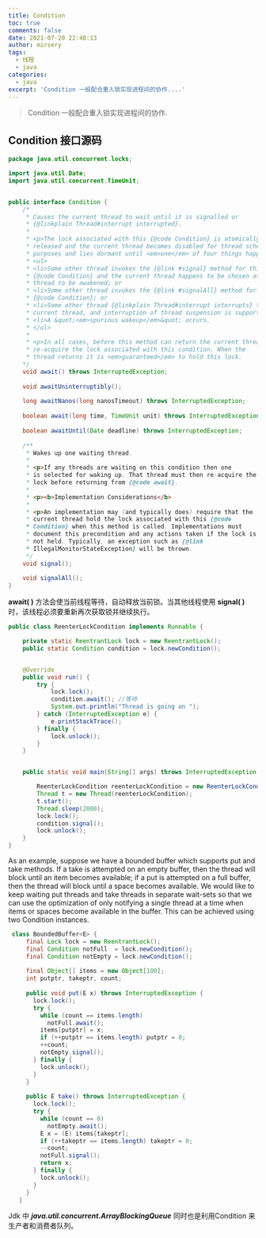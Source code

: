 ```yaml
---
title: Condition
toc: true
comments: false
date: 2021-07-20 22:48:13
author: mirsery
tags:
  - 线程
  - java
categories:
  - java
excerpt: 'Condition 一般配合重入锁实现进程间的协作....'  
---
```




> Condition 一般配合重入锁实现进程间的协作.



<!-- toc -->



## Condition 接口源码

```java
package java.util.concurrent.locks;

import java.util.Date;
import java.util.concurrent.TimeUnit;


public interface Condition {
  	/*
  	 * Causes the current thread to wait until it is signalled or
     * {@linkplain Thread#interrupt interrupted}.
     *
     * <p>The lock associated with this {@code Condition} is atomically
     * released and the current thread becomes disabled for thread scheduling
     * purposes and lies dormant until <em>one</em> of four things happens:
     * <ul>
     * <li>Some other thread invokes the {@link #signal} method for this
     * {@code Condition} and the current thread happens to be chosen as the
     * thread to be awakened; or
     * <li>Some other thread invokes the {@link #signalAll} method for this
     * {@code Condition}; or
     * <li>Some other thread {@linkplain Thread#interrupt interrupts} the
     * current thread, and interruption of thread suspension is supported; or
     * <li>A &quot;<em>spurious wakeup</em>&quot; occurs.
     * </ul>
     *
     * <p>In all cases, before this method can return the current thread must
     * re-acquire the lock associated with this condition. When the
     * thread returns it is <em>guaranteed</em> to hold this lock.
  	*/
    void await() throws InterruptedException;
  
    void awaitUninterruptibly();
  
    long awaitNanos(long nanosTimeout) throws InterruptedException;
  
  	boolean await(long time, TimeUnit unit) throws InterruptedException;
    
  	boolean awaitUntil(Date deadline) throws InterruptedException;
    
  	/**
     * Wakes up one waiting thread.
     *
     * <p>If any threads are waiting on this condition then one
     * is selected for waking up. That thread must then re-acquire the
     * lock before returning from {@code await}.
     *
     * <p><b>Implementation Considerations</b>
     *
     * <p>An implementation may (and typically does) require that the
     * current thread hold the lock associated with this {@code
     * Condition} when this method is called. Implementations must
     * document this precondition and any actions taken if the lock is
     * not held. Typically, an exception such as {@link
     * IllegalMonitorStateException} will be thrown.
     */
  	void signal();
    
  	void signalAll();
}
```



**await( )** 方法会使当前线程等待，自动释放当前锁。当其他线程使用 **signal( )** 时，该线程必须要重新再次获取锁并继续执行。



```java
public class ReenterLockCondition implements Runnable {

    private static ReentrantLock lock = new ReentrantLock();
    public static Condition condition = lock.newCondition();


    @Override
    public void run() {
        try {
            lock.lock();
            condition.await(); //等待
            System.out.println("Thread is going on ");
        } catch (InterruptedException e) {
            e.printStackTrace();
        } finally {
            lock.unlock();
        }
    }


    public static void main(String[] args) throws InterruptedException {

        ReenterLockCondition reenterLockCondition = new ReenterLockCondition();
        Thread t = new Thread(reenterLockCondition);
        t.start();
        Thread.sleep(2000);
        lock.lock();
        condition.signal();
        lock.unlock();
    }
}

```



As an example, suppose we have a bounded buffer which supports put and take methods. If a take is attempted on an empty buffer, then the thread will block until an item becomes available; if a put is attempted on a full buffer, then the thread will block until a space becomes available. We would like to keep waiting put threads and take threads in separate wait-sets so that we can use the optimization of only notifying a single thread at a time when items or spaces become available in the buffer. This can be achieved using two Condition instances.



```java
 class BoundedBuffer<E> {
     final Lock lock = new ReentrantLock();
     final Condition notFull  = lock.newCondition(); 
     final Condition notEmpty = lock.newCondition(); 
  
     final Object[] items = new Object[100];
     int putptr, takeptr, count;
  
     public void put(E x) throws InterruptedException {
       lock.lock();
       try {
         while (count == items.length)
           notFull.await();
         items[putptr] = x;
         if (++putptr == items.length) putptr = 0;
         ++count;
         notEmpty.signal();
       } finally {
         lock.unlock();
       }
     }
  
     public E take() throws InterruptedException {
       lock.lock();
       try {
         while (count == 0)
           notEmpty.await();
         E x = (E) items[takeptr];
         if (++takeptr == items.length) takeptr = 0;
         --count;
         notFull.signal();
         return x;
       } finally {
         lock.unlock();
       }
     }
   }
```

Jdk 中 ***java.util.concurrent.ArrayBlockingQueue*** 同时也是利用Condition 来生产者和消费者队列。

